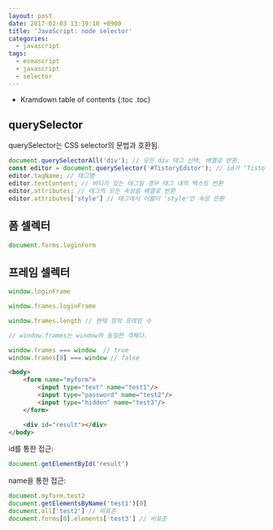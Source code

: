 ```yaml
---
layout: post
date: 2017-02-03 13:39:10 +0900
title: 'JavaScript: node selector'
categories:
  - javascript
tags:
  - ecmascript
  - javascript
  - selector
---
```


* Kramdown table of contents
{:toc .toc}

## querySelector

querySelector는 CSS selector의 문법과 호환됨.

```js
document.querySelectorAll('div'); // 모든 div 태그 선택, 배열로 반환.
const editor = document.querySelector('#TistoryEditor'); // id가 'TistoryEditor'인 태그 반환
editor.tagName; // 태그명
editor.textContent; // 바디가 있는 태그일 경우 태그 내의 텍스트 반환
editor.attributes; // 태그의 모든 속성을 배열로 반환
editor.attributes['style'] // 태그에서 이름이 'style'인 속성 반환
```

## 폼 셀렉터

```js
document.forms.loginForm
```



## 프레임 셀렉터

```js
window.loginFrame

window.frames.loginFrame

window.frames.length // 현재 창의 프레임 수

// window.frames는 window와 동일한 객체다.

window.frames === window  // true
window.frames[0] === window // false
```

```html
<body>
    <form name="myform">
        <input type="text" name="test1"/>
        <input type="password" name="test2"/>
        <input type="hidden" name="test3"/>
    </form>

    <div id="result"></div>
</body>
```

id를 통한 접근:

```js
document.getElementById('result')
```

name을 통한 접근:

```js
document.myform.test2
document.getElementsByName('test1')[0]
document.all['test2'] // 비표준
document.forms[0].elements['test3'] // 비표준
```
